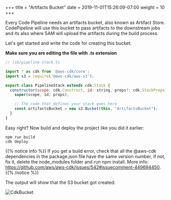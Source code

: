 +++
title = "Artifacts Bucket"
date = 2019-11-01T15:26:09-07:00
weight = 10
+++

Every Code Pipeline needs an artifacts bucket, also known as Artifact Store. CodePipeline will use this bucket to pass artifacts to the downstream jobs and its also where SAM will upload the artifacts during the build process. 

Let's get started and write the code for creating this bucket:

**Make sure you are editing the file with _.ts_ extension**

```js
// lib/pipeline-stack.ts

import * as cdk from '@aws-cdk/core';
import s3 = require('@aws-cdk/aws-s3');

export class PipelineStack extends cdk.Stack {
  constructor(scope: cdk.Construct, id: string, props?: cdk.StackProps) {
    super(scope, id, props);

    // The code that defines your stack goes here
    const artifactsBucket = new s3.Bucket(this, "ArtifactsBucket");
  }
}
```

Easy right? Now build and deploy the project like you did it earlier: 

```
npm run build
cdk deploy
```

{{% notice info %}}
If you get a build error, check that all the @aws-cdk dependencies in the package.json file have the same version number, if not, fix it, delete the node_modules folder and run npm install. More info: https://github.com/aws/aws-cdk/issues/542#issuecomment-449694450.
{{% /notice %}}

The output will show that the S3 bucket got created:

![CdkBucket](/images/chapter4/screenshot-cdk-s3-bucket.png)